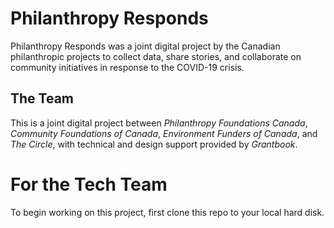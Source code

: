 # Philanthropy Responds

Philanthropy Responds was a joint digital project by the Canadian philanthropic projects to collect data, share stories, and collaborate on community initiatives in response to the COVID-19 crisis.

## The Team
This is a joint digital project between *Philanthropy Foundations Canada*, *Community Foundations of Canada*, *Environment Funders of Canada*, and *The Circle*, with technical and design support provided by *Grantbook*.


# For the Tech Team

 To begin working on this project, first clone this repo to your local hard disk. 
